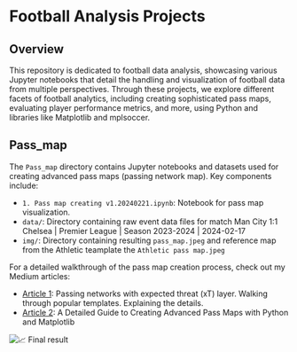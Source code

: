 Football Analysis Projects
==========================

Overview
--------

This repository is dedicated to football data analysis, showcasing various Jupyter notebooks that detail the handling and visualization of football data from multiple perspectives. Through these projects, we explore different facets of football analytics, including creating sophisticated pass maps, evaluating player performance metrics, and more, using Python and libraries like Matplotlib and mplsoccer.

## Pass_map 

The `Pass_map` directory contains Jupyter notebooks and datasets used for creating advanced pass maps (passing network map). Key components include:

- `1. Pass map creating v1.20240221.ipynb`: Notebook for pass map visualization.
- `data/`: Directory containing raw event data files for match Man City 1:1 Chelsea | Premier League | Season 2023-2024 | 2024-02-17
- `img/`: Directory containing resulting `pass_map.jpeg` and reference map from the Athletic teamplate the `Athletic pass map.jpeg`

For a detailed walkthrough of the pass map creation process, check out my Medium articles:

- [Article 1](https://medium.com/@footsci/passing-networks-with-expected-threat-xt-layer-7d699f75387b): Passing networks with expected threat (xT) layer. Walking through popular templates. Explaining the details.
- [Article 2](https://footsci.medium.com/a-detailed-guide-to-creating-advanced-pass-maps-with-python-and-matplotlib-731d6aa71a94): A Detailed Guide to Creating Advanced Pass Maps with Python and Matplotlib

![📈 Final result](/img/pass_map.jpeg)

